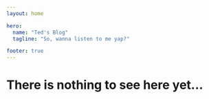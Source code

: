 ```yaml
---
layout: home

hero:
  name: "Ted's Blog"
  tagline: "So, wanna listen to me yap?"

footer: true
---
```

# There is nothing to see here yet...